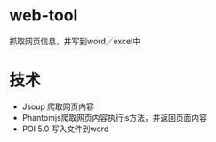 # web-tool
抓取网页信息，并写到word／excel中

# 技术
* Jsoup 爬取网页内容
* Phantomjs爬取网页内容执行js方法，并返回页面内容
* POI 5.0 写入文件到word
